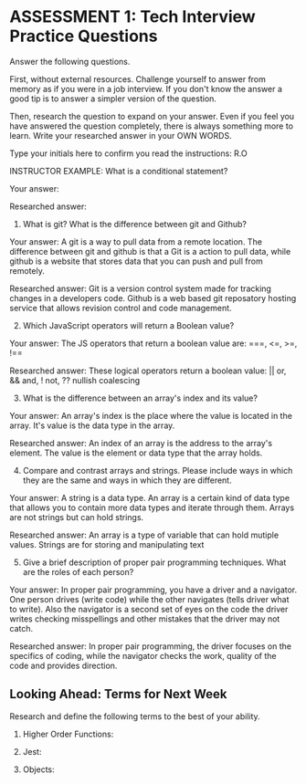 # ASSESSMENT 1: Tech Interview Practice Questions

Answer the following questions.

First, without external resources. Challenge yourself to answer from memory as if you were in a job interview. If you don't know the answer a good tip is to answer a simpler version of the question.

Then, research the question to expand on your answer. Even if you feel you have answered the question completely, there is always something more to learn. Write your researched answer in your OWN WORDS.

Type your initials here to confirm you read the instructions: R.O

INSTRUCTOR EXAMPLE: What is a conditional statement?

Your answer:

Researched answer:

1. What is git? What is the difference between git and Github?

Your answer: A git is a way to pull data from a remote location. The difference between git and github is that a Git is a action to pull data, while github is a website that stores data that you can push and pull from remotely.

Researched answer: Git is a version control system made for tracking changes in a developers code. Github is a web based git reposatory hosting service that allows revision control and code management.

2. Which JavaScript operators will return a Boolean value?

Your answer: The JS operators that return a boolean value are: ===, <=, >=, !==  

Researched answer: These logical operators return a boolean value: || or, && and, ! not, ?? nullish coalescing

3. What is the difference between an array's index and its value?

Your answer: An array's index is the place where the value is located in the array. It's value is the data type in the array.

Researched answer: An index of an array is the address to the array's element. The value is the element or data type that the array holds.

4. Compare and contrast arrays and strings. Please include ways in which they are the same and ways in which they are different.

Your answer: A string is a data type. An array is a certain kind of data type that allows you to contain more data types and iterate through them. Arrays are not strings but can hold strings.

Researched answer: An array is a type of variable that can hold mutiple values. Strings are for storing and manipulating text

5. Give a brief description of proper pair programming techniques. What are the roles of each person?

Your answer: In proper pair programming, you have a driver and a navigator. One person drives (write code) while the other navigates (tells driver what to write). Also the navigator is a second set of eyes on the code the driver writes checking misspellings and other mistakes that the driver may not catch.

Researched answer: In proper pair programming, the driver focuses on the specifics of coding, while the navigator checks the work, quality of the code and provides direction.

## Looking Ahead: Terms for Next Week

Research and define the following terms to the best of your ability.

1. Higher Order Functions:

2. Jest:

3. Objects:
